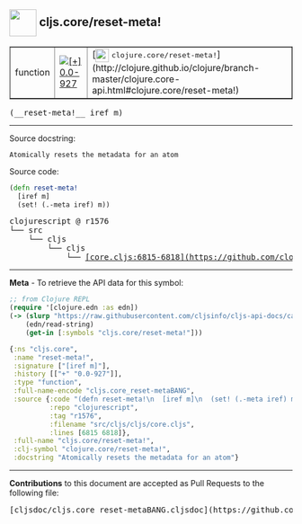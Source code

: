 ## <img width="48px" valign="middle" src="http://i.imgur.com/Hi20huC.png"> cljs.core/reset-meta!

 <table border="1">
<tr>

<td>function</td>
<td><a href="https://github.com/cljsinfo/cljs-api-docs/tree/0.0-927"><img valign="middle" alt="[+] 0.0-927" src="https://img.shields.io/badge/+-0.0--927-lightgrey.svg"></a> </td>
<td>
[<img height="24px" valign="middle" src="http://i.imgur.com/1GjPKvB.png"> <samp>clojure.core/reset-meta!</samp>](http://clojure.github.io/clojure/branch-master/clojure.core-api.html#clojure.core/reset-meta!)
</td>
</tr>
</table>

 <samp>
(__reset-meta!__ iref m)<br>
</samp>

---




Source docstring:

```
Atomically resets the metadata for an atom
```

Source code:

```clj
(defn reset-meta!
  [iref m]
  (set! (.-meta iref) m))
```

 <pre>
clojurescript @ r1576
└── src
    └── cljs
        └── cljs
            └── <ins>[core.cljs:6815-6818](https://github.com/clojure/clojurescript/blob/r1576/src/cljs/cljs/core.cljs#L6815-L6818)</ins>
</pre>


---

__Meta__ - To retrieve the API data for this symbol:

```clj
;; from Clojure REPL
(require '[clojure.edn :as edn])
(-> (slurp "https://raw.githubusercontent.com/cljsinfo/cljs-api-docs/catalog/cljs-api.edn")
    (edn/read-string)
    (get-in [:symbols "cljs.core/reset-meta!"]))
```

```clj
{:ns "cljs.core",
 :name "reset-meta!",
 :signature ["[iref m]"],
 :history [["+" "0.0-927"]],
 :type "function",
 :full-name-encode "cljs.core_reset-metaBANG",
 :source {:code "(defn reset-meta!\n  [iref m]\n  (set! (.-meta iref) m))",
          :repo "clojurescript",
          :tag "r1576",
          :filename "src/cljs/cljs/core.cljs",
          :lines [6815 6818]},
 :full-name "cljs.core/reset-meta!",
 :clj-symbol "clojure.core/reset-meta!",
 :docstring "Atomically resets the metadata for an atom"}

```

---

__Contributions__ to this document are accepted as Pull Requests to the following file:

 <pre>
[cljsdoc/cljs.core_reset-metaBANG.cljsdoc](https://github.com/cljsinfo/cljs-api-docs/blob/master/cljsdoc/cljs.core_reset-metaBANG.cljsdoc)
</pre>


